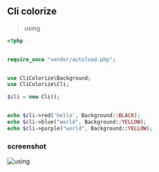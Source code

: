## Cli colorize 
>using
```php
<?php


require_once "vendor/autoload.php";


use CliColorize\Background;
use CliColorize\Cli;

$cli = new Cli();


echo $cli->red('hello', Background::BLACK);
echo $cli->blue("world", Background::YELLOW);
echo $cli->purple("world", Background::YELLOW);

```

### screenshot 

![using](https://i.ibb.co/7N8sGf9/Screenshot-from-2020-08-28-00-00-54.png)